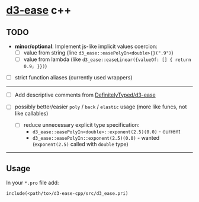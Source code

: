 # [d3-ease](https://github.com/d3/d3-ease) c++

## TODO

- **minor/optional**: Implement js-like implicit values coercion:
  - [ ] value from string (line `d3_ease::easePolyIn<double>{}(".9")`)
  - [ ] value from lambda (like `d3_ease::easeLinear({valueOf: [] { return 0.9; }})`)

- [ ] strict function aliases (currently used wrappers)

----

- [ ] Add descriptive comments from [DefinitelyTyped/d3-ease](https://github.com/DefinitelyTyped/DefinitelyTyped/blob/master/types/d3-ease/index.d.ts)

- [ ] possibly better/easier `poly` / `back` / `elastic` usage (more like funcs, not like callables)
  - [ ] reduce unnecessary explicit type specification:
    - `d3_ease::easePolyIn<double>::exponent(2.5)(0.0)` - current
    - `d3_ease::easePolyIn::exponent(2.5)(0.0)` - wanted (`exponent(2.5)` called with `double` type)

----

## Usage

In your `*.pro` file add:
```qmake
include(<path/to>/d3-ease-cpp/src/d3_ease.pri)
````
